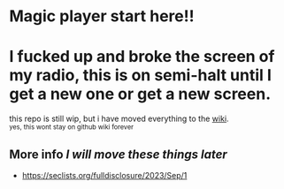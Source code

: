 # Magic player start here!! 
# I fucked up and broke the screen of my radio, this is on semi-halt until I get a new one or get a new screen.



this repo is still wip, but i have moved everything to the [wiki](https://github.com/eveee00/magic-iradio/wiki).<br>
<sub>yes, this wont stay on github wiki forever</sub>

## More info *I will move these things later*
- https://seclists.org/fulldisclosure/2023/Sep/1
